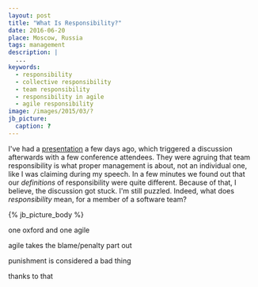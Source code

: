 ```yaml
---
layout: post
title: "What Is Responsibility?"
date: 2016-06-20
place: Moscow, Russia
tags: management
description: |
  ...
keywords:
  - responsibility
  - collective responsibility
  - team responsibility
  - responsibility in agile
  - agile responsibility
image: /images/2015/03/?
jb_picture:
  caption: ?
---
```


I've had a [presentation](https://www.youtube.com/watch?v=biE86esgFAE)
a few days ago, which triggered a discussion
afterwards with a few conference attendees. They were agruing that
team responsibility is what proper management is about, not an individual one,
like I was claiming during my speech.
In a few minutes we found out that our _definitions_ of responsibility
were quite different. Because of that, I believe, the discussion got stuck.
I'm still puzzled. Indeed, what does _responsibility_ mean, for a
member of a software team?

<!--more-->

{% jb_picture_body %}

one oxford and one agile

agile takes the blame/penalty part out

punishment is considered a bad thing

thanks to that
